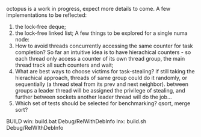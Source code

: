 octopus is a work in progress, expect more details to come.
A few implementations to be reflected:
1. the lock-free deque;
2. the lock-free linked list;
A few things to be explored for a single numa node:
1. How to avoid threads concurrently accessing the same counter for task completion?
   So far an intuitive idea is to have hierachical counters - so each thread only access a counter
   of its own thread group, the main thread track all such counters and wait;
2. What are best ways to choose victims for task-stealing? if still taking the hierachical approach,
   threads of same group could do it randomly, or sequentially (a thread steal from its prev and next neighbor).
   between groups a leader thread will be assigned the privilege of stealing, and further between sockets another
   leader thread will do the job...
3. Which set of tests should be selected for benchmarking? qsort, merge sort?

BUILD
win: build.bat Debug/RelWithDebInfo
lnx: build.sh Debug/RelWIthDebInfo